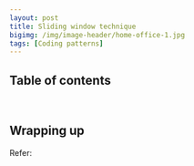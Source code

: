 ```yaml
---
layout: post
title: Sliding window technique
bigimg: /img/image-header/home-office-1.jpg
tags: [Coding patterns]
---
```



## Table of contents



<br>

## 




## 




## 



## Wrapping up



Refer:

[]()